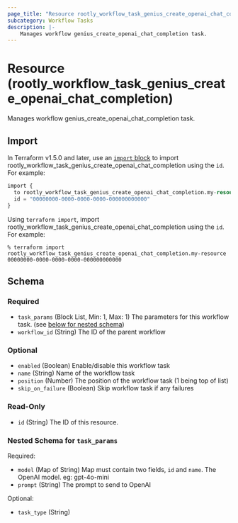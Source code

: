 ```yaml
---
page_title: "Resource rootly_workflow_task_genius_create_openai_chat_completion - terraform-provider-rootly"
subcategory: Workflow Tasks
description: |-
    Manages workflow genius_create_openai_chat_completion task.
---
```


# Resource (rootly_workflow_task_genius_create_openai_chat_completion)

Manages workflow genius_create_openai_chat_completion task.



## Import

In Terraform v1.5.0 and later, use an [`import` block](https://developer.hashicorp.com/terraform/language/import) to import rootly_workflow_task_genius_create_openai_chat_completion using the `id`. For example:

```terraform
import {
  to rootly_workflow_task_genius_create_openai_chat_completion.my-resource
  id = "00000000-0000-0000-0000-000000000000"
}
```

Using `terraform import`, import rootly_workflow_task_genius_create_openai_chat_completion using the `id`. For example:

```console
% terraform import rootly_workflow_task_genius_create_openai_chat_completion.my-resource 00000000-0000-0000-0000-000000000000
```

<!-- schema generated by tfplugindocs -->
## Schema

### Required

- `task_params` (Block List, Min: 1, Max: 1) The parameters for this workflow task. (see [below for nested schema](#nestedblock--task_params))
- `workflow_id` (String) The ID of the parent workflow

### Optional

- `enabled` (Boolean) Enable/disable this workflow task
- `name` (String) Name of the workflow task
- `position` (Number) The position of the workflow task (1 being top of list)
- `skip_on_failure` (Boolean) Skip workflow task if any failures

### Read-Only

- `id` (String) The ID of this resource.

<a id="nestedblock--task_params"></a>
### Nested Schema for `task_params`

Required:

- `model` (Map of String) Map must contain two fields, `id` and `name`. The OpenAI model. eg: gpt-4o-mini
- `prompt` (String) The prompt to send to OpenAI

Optional:

- `task_type` (String)
